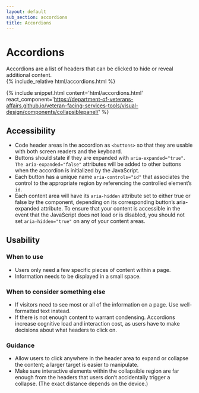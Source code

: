 ```yaml
---
layout: default
sub_section: accordions
title: Accordions
---
```


# Accordions

<div class="va-introtext" markdown="1">
Accordions are a list of headers that can be clicked to hide or reveal additional content.
</div>

<div class="site-showcase">
{% include_relative html/accordions.html %}
</div>

{% include snippet.html content='html/accordions.html' react_component='https://department-of-veterans-affairs.github.io/veteran-facing-services-tools/visual-design/components/collapsiblepanel/' %}


## Accessibility

* Code header areas in the accordion as `<buttons>` so that they are usable with both screen readers and the keyboard.
* Buttons should state if they are expanded with `aria-expanded="true"`. `The aria-expanded="false"` attributes will be added to other buttons when the accordion is initialized by the JavaScript.
* Each button has a unique name `aria-controls="id"` that associates the control to the appropriate region by referencing the controlled element’s `id`.
* Each content area will have its `aria-hidden` attribute set to either true or false by the component, depending on its corresponding button’s aria-expanded attribute. To ensure that your content is accessible in the event that the JavaScript does not load or is disabled, you should not set `aria-hidden="true"` on any of your content areas.

## Usability

### When to use

* Users only need a few specific pieces of content within a page.
* Information needs to be displayed in a small space.

### When to consider something else

* If visitors need to see most or all of the information on a page. Use well-formatted text instead.
* If there is not enough content to warrant condensing. Accordions increase cognitive load and interaction cost, as users have to make decisions about what headers to click on.

### Guidance

* Allow users to click anywhere in the header area to expand or collapse the content; a larger target is easier to manipulate.
* Make sure interactive elements within the collapsible region are far enough from the headers that users don’t accidentally trigger a collapse. (The exact distance depends on the device.)